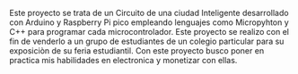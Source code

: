 Este proyecto se trata de un Circuito de una ciudad Inteligente desarrollado con Arduino y Raspberry Pi pico empleando lenguajes como Micropyhton y C++ para programar cada microcontrolador. Este proyecto se realizo con el fin de venderlo a un grupo de estudiantes de un colegio particular para su exposiciòn de su feria estudiantil. Con este proyecto busco poner en practica mis habilidades en electronica y monetizar con ellas.

